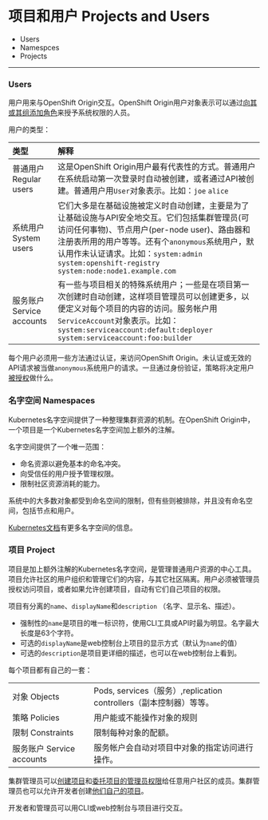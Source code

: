 # 项目和用户 Projects and Users
* Users
* Namespces
* Projects

---

### Users
用户用来与OpenShift Origin交互。OpenShift Origin用户对象表示可以通过[向其或其组添加角色](https://docs.openshift.org/latest/admin_guide/manage_authorization_policy.html#managing-role-bindings)来授予系统权限的人员。

用户的类型：

|类型|解释|
|:--|:--|
|普通用户 Regular users|这是OpenShift Origin用户最有代表性的方式。普通用户在系统启动第一次登录时自动被创建，或者通过API被创建。普通用户用`User`对象表示。比如：`joe` `alice`|
|系统用户 System users|它们大多是在基础设施被定义时自动创建，主要是为了让基础设施与API安全地交互。它们包括集群管理员(可访问任何事物)、节点用户(per-node user)、路由器和注册表所用的用户等等。还有个`anonymous`系统用户，默认用作未认证请求。比如：`system:admin` `system:openshift-registry` `system:node:node1.example.com`|
|服务账户 Service accounts|有一些与项目相关的特殊系统用户；一些是在项目第一次创建时自动创建，这样项目管理员可以创建更多，以便定义对每个项目的内容的访问。服务帐户用`ServiceAccount`对象表示。比如：`system:serviceaccount:default:deployer` `system:serviceaccount:foo:builder`|

每个用户必须用一些方法通过认证，来访问OpenShift Origin。未认证或无效的API请求被当做`anonymous`系统用户的请求。一旦通过身份验证，策略将决定用户[被授权](https://docs.openshift.org/latest/architecture/additional_concepts/authorization.html#architecture-additional-concepts-authorization)做什么。

### 名字空间 Namespaces
Kubernetes名字空间提供了一种整理集群资源的机制。在OpenShift Origin中，一个项目是一个Kubernetes名字空间加上额外的注解。

名字空间提供了一个唯一范围：
* 命名资源以避免基本的命名冲突。
* 向受信任的用户授予管理权限。
* 限制社区资源消耗的能力。

系统中的大多数对象都受到命名空间的限制，但有些则被排除，并且没有命名空间，包括节点和用户。

[Kubernetes文档](https://github.com/GoogleCloudPlatform/kubernetes/blob/master/docs/admin/namespaces.md)有更多名字空间的信息。

### 项目 Project
项目是加上额外注解的Kubernetes名字空间，是管理普通用户资源的中心工具。项目允许社区的用户组织和管理它们的内容，与其它社区隔离。用户必须被管理员授权访问项目，或者如果允许创建项目，自动有它们自己项目的权限。

项目有分离的`name`、`displayName`和`description` （名字、显示名、描述）。

* 强制性的`name`是项目的唯一标识符，使用CLI工具或API时最为明显。名字最大长度是63个字符。
* 可选的`displayName`是web控制台上项目的显示方式（默认为`name`的值）
* 可选的`description`是项目更详细的描述，也可以在web控制台上看到。

每个项目都有自己的一套：

|||
|:--|:--|
|对象 Objects|Pods, services（服务）,replication controllers（副本控制器）等等。|
|策略 Policies|用户能或不能操作对象的规则|
|限制 Constraints|限制每种对象的配额。|
|服务账户 Service accounts|服务帐户会自动对项目中对象的指定访问进行操作。|

集群管理员可以[创建项目](https://docs.openshift.org/latest/dev_guide/projects.html#dev-guide-projects)和[委托项目的管理员权限](https://docs.openshift.org/latest/admin_guide/manage_authorization_policy.html#managing-role-bindings)给任意用户社区的成员。集群管理员也可以允许开发者创建[他们自己的项目](https://docs.openshift.org/latest/admin_guide/managing_projects.html#selfprovisioning-projects)。

开发者和管理员可以用CLI或web控制台与项目进行交互。